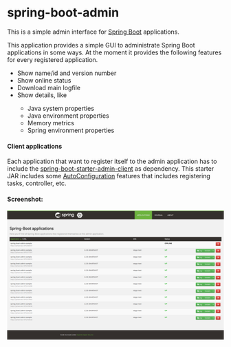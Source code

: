 spring-boot-admin
=================

This is a simple admin interface for [Spring Boot](http://projects.spring.io/spring-boot/ "Official Spring-Boot website") applications.

This application provides a simple GUI to administrate Spring Boot applications in some ways. At the moment it provides the following features for every registered application.

<ul>
<li>Show name/id and version number</li>
<li>Show online status</li>
<li>Download main logfile</li>
<li>Show details, like</li>
<ul>
<li>Java system properties</li>
<li>Java environment properties</li>
<li>Memory metrics</li>
<li>Spring environment properties</li>
</ul>
</ul> 

#### Client applications

Each application that want to register itself to the admin application has to include the [spring-boot-starter-admin-client](https://github.com/codecentric/spring-boot-starter-admin-client "GitHub project") as dependency. This starter JAR includes some [AutoConfiguration](http://docs.spring.io/spring-boot/docs/current-SNAPSHOT/reference/htmlsingle/#using-boot-auto-configuration "Spring Boot docu") features that includes registering tasks, controller, etc.

#### Screenshot:

[](url "title") 
<img src="https://raw.githubusercontent.com/codecentric/spring-boot-admin/master/screenshot.png">
